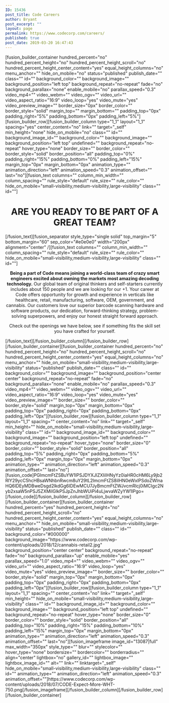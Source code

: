 ```yaml
---
ID: 15436
post_title: Code Careers
author: Bryant
post_excerpt: ""
layout: page
permalink: https://www.codecorp.com/careers/
published: true
post_date: 2019-03-20 16:47:43
---
```

[fusion_builder_container hundred_percent="no" hundred_percent_height="no" hundred_percent_height_scroll="no" hundred_percent_height_center_content="yes" equal_height_columns="no" menu_anchor="" hide_on_mobile="no" status="published" publish_date="" class="" id="" background_color="" background_image="" background_position="left top" background_repeat="no-repeat" fade="no" background_parallax="none" enable_mobile="no" parallax_speed="0.3" video_mp4="" video_webm="" video_ogv="" video_url="" video_aspect_ratio="16:9" video_loop="yes" video_mute="yes" video_preview_image="" border_size="0px" border_color="" border_style="solid" margin_top="" margin_bottom="" padding_top="0px" padding_right="5%" padding_bottom="0px" padding_left="5%"][fusion_builder_row][fusion_builder_column type="1_1" layout="1_1" spacing="yes" center_content="no" link="" target="_self" min_height="none" hide_on_mobile="no" class="" id="" background_image_id="" background_color="" background_image="" background_position="left top" undefined="" background_repeat="no-repeat" hover_type="none" border_size="" border_color="" border_style="solid" border_position="all" padding_top="0%" padding_right="15%" padding_bottom="0%" padding_left="15%" margin_top="0px" margin_bottom="0px" animation_type="" animation_direction="left" animation_speed="0.3" animation_offset="" last="no"][fusion_text columns="" column_min_width="" column_spacing="" rule_style="default" rule_size="" rule_color="" hide_on_mobile="small-visibility,medium-visibility,large-visibility" class="" id=""]
<h1 style="text-align: center;">ARE YOU READY TO BE PART OF A GREAT TEAM?</h1>
[/fusion_text][fusion_separator style_type="single solid" top_margin="5" bottom_margin="60" sep_color="#e0e0e0" width="200px" alignment="center" /][fusion_text columns="" column_min_width="" column_spacing="" rule_style="default" rule_size="" rule_color="" hide_on_mobile="small-visibility,medium-visibility,large-visibility" class="" id=""]
<p style="text-align: center;"><strong>Being a part of Code means joining a world-class team of crazy smart engineers excited about owning the markets most amazing decoding technology.</strong> Our global team of original thinkers and self-starters currently includes about 150 people and we are looking for our +1. Your career at Code offers opportunity for growth and experience in verticals like healthcare, retail, manufacturing, software, OEM, government, and cannabis. Our customers love our superior barcode scanning hardware and software products, our dedication, forward-thinking strategy, problem-solving superpowers, and enjoy our honest straight forward approach.</p>
<p style="text-align: center;">Check out the openings we have below, see if something fits the skill set you have crafted for yourself.</p>
[/fusion_text][/fusion_builder_column][/fusion_builder_row][/fusion_builder_container][fusion_builder_container hundred_percent="no" hundred_percent_height="no" hundred_percent_height_scroll="no" hundred_percent_height_center_content="yes" equal_height_columns="no" menu_anchor="" hide_on_mobile="small-visibility,medium-visibility,large-visibility" status="published" publish_date="" class="" id="" background_color="" background_image="" background_position="center center" background_repeat="no-repeat" fade="no" background_parallax="none" enable_mobile="no" parallax_speed="0.3" video_mp4="" video_webm="" video_ogv="" video_url="" video_aspect_ratio="16:9" video_loop="yes" video_mute="yes" video_preview_image="" border_size="" border_color="" border_style="solid" margin_top="0px" margin_bottom="0px" padding_top="0px" padding_right="0px" padding_bottom="0px" padding_left="0px"][fusion_builder_row][fusion_builder_column type="1_1" layout="1_1" spacing="" center_content="no" link="" target="_self" min_height="" hide_on_mobile="small-visibility,medium-visibility,large-visibility" class="" id="" background_image_id="" background_color="" background_image="" background_position="left top" undefined="" background_repeat="no-repeat" hover_type="none" border_size="0" border_color="" border_style="solid" border_position="all" padding_top="5%" padding_right="0px" padding_bottom="5%" padding_left="0px" margin_top="0px" margin_bottom="0px" animation_type="" animation_direction="left" animation_speed="0.3" animation_offset="" last="no"][fusion_code]PGlmcmFtZSBuYW1lPSJDYXJlZXIiIHNyYz0iaHR0cHM6Ly9jb2RlY29ycC5hcHBsaWNhbnRwcm8uY29tL2lmcmFtZS8iIHN0eWxlPSdoZWlnaHQ6IDEyMDBweDsgd2lkdGg6IDEwMCU7JyBmcmFtZWJvcmRlcj0iMCIgc2Nyb2xsaW5nPSJ5ZXMiIGlkPSJpZnJhbWUiPi4uLjwvaWZyYW1lPgo=[/fusion_code][/fusion_builder_column][/fusion_builder_row][/fusion_builder_container][fusion_builder_container hundred_percent="yes" hundred_percent_height="no" hundred_percent_height_scroll="no" hundred_percent_height_center_content="yes" equal_height_columns="no" menu_anchor="" hide_on_mobile="small-visibility,medium-visibility,large-visibility" status="published" publish_date="" class="" id="" background_color="#000000" background_image="https://www.codecorp.com/wp-content/uploads/2018/12/cannabis-retail2.jpg" background_position="center center" background_repeat="no-repeat" fade="no" background_parallax="up" enable_mobile="yes" parallax_speed="1.0" video_mp4="" video_webm="" video_ogv="" video_url="" video_aspect_ratio="16:9" video_loop="yes" video_mute="yes" video_preview_image="" border_size="" border_color="" border_style="solid" margin_top="0px" margin_bottom="0px" padding_top="0px" padding_right="0px" padding_bottom="0px" padding_left="0px"][fusion_builder_row][fusion_builder_column type="1_1" layout="1_1" spacing="" center_content="no" link="" target="_self" min_height="" hide_on_mobile="small-visibility,medium-visibility,large-visibility" class="" id="" background_image_id="" background_color="" background_image="" background_position="left top" undefined="" background_repeat="no-repeat" hover_type="none" border_size="0" border_color="" border_style="solid" border_position="all" padding_top="10%" padding_right="15%" padding_bottom="10%" padding_left="15%" margin_top="0px" margin_bottom="0px" animation_type="" animation_direction="left" animation_speed="0.3" animation_offset="" last="no"][fusion_imageframe image_id="13087|full" max_width="350px" style_type="" blur="" stylecolor="" hover_type="none" bordersize="" bordercolor="" borderradius="" align="center" lightbox="no" gallery_id="" lightbox_image="" lightbox_image_id="" alt="" link="" linktarget="_self" hide_on_mobile="small-visibility,medium-visibility,large-visibility" class="" id="" animation_type="" animation_direction="left" animation_speed="0.3" animation_offset=""]https://www.codecorp.com/wp-content/uploads/2018/07/CODE-Expect-More-WHT-750.png[/fusion_imageframe][/fusion_builder_column][/fusion_builder_row][/fusion_builder_container]